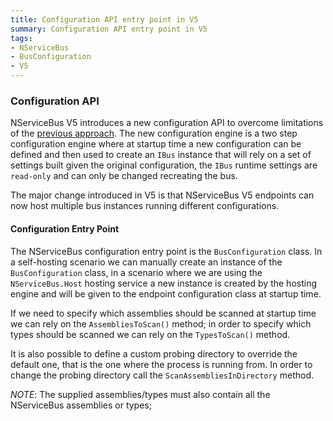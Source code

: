 ```yaml
---
title: Configuration API entry point in V5
summary: Configuration API entry point in V5
tags:
- NServiceBus
- BusConfiguration
- V5
---
```


### Configuration API

NServiceBus V5 introduces a new configuration API to overcome limitations of the [previous approach](config-api-V3-V4-entry-point). The new configuration engine is a two step configuration engine where at startup time a new configuration can be defined and then used to create an `IBus` instance that will rely on a set of settings built given the original configuration, the `IBus` runtime settings are `read-only` and can only be changed recreating the bus.

The major change introduced in V5 is that NServiceBus V5 endpoints can now host multiple bus instances running different configurations. 

#### Configuration Entry Point

The NServiceBus configuration entry point is the `BusConfiguration` class. In a self-hosting scenario we can manually create an instance of the `BusConfiguration` class, in a scenario where we are using the `NServiceBus.Host` hosting service a new instance is created by the hosting engine and will be given to the endpoint configuration class at startup time.   

If we need to specify which assemblies should be scanned at startup time we can rely on the `AssembliesToScan()` method; in order to specify which types should be scanned we can rely on the `TypesToScan()` method.

It is also possible to define a custom probing directory to override the default one, that is the one where the process is running from. In order to change the probing directory call the `ScanAssembliesInDirectory` method.

*NOTE*: The supplied assemblies/types must also contain all the NServiceBus assemblies or types;